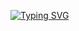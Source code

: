 [![Typing SVG](https://readme-typing-svg.demolab.com?font=Fira+Code&pause=1000&color=1FF750&center=true&vCenter=true&width=435&lines=Hello+World+from+dimension+C-137)](https://git.io/typing-svg)
